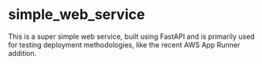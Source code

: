 # simple_web_service

This is a super simple web service, built using FastAPI and is primarily used for testing deployment methodologies, like the recent AWS App Runner addition.

